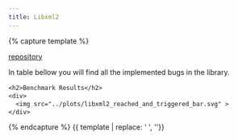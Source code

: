 ```yaml
---
title: Libxml2
---
```


{% capture template %}

<a href="https://github.com/GNOME/libxml2">repository</a>

<div class="targets">
    <span>
        In table bellow you will find all the implemented bugs in the  library.
    </span>

    <h2>Benchmark Results</h2>
    <div>
      <img src="../plots/libxml2_reached_and_triggered_bar.svg" >
    </div>
</div>

{% endcapture %}
{{ template | replace: '    ', ''}}
